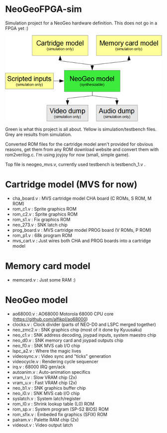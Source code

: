 # NeoGeoFPGA-sim
Simulation project for a NeoGeo hardware definition. This does not go in a FPGA yet :)

![Diagram](ngfpgad1.png)

Green is what this project is all about. Yellow is simulation/testbench files. Grey are results from simulation.

Converted ROM files for the cartridge model aren't provided for obvious reasons, get them from any ROM download website and convert them with rom2verilog.c. I'm using joyjoy for now (small, simple game).

Top file is neogeo_mvs.v, currently used testbench is testbench_1.v .

# Cartridge model (MVS for now)

* cha_board.v : MVS cartridge model CHA board (C ROMs, S ROM, M ROM)
 * rom_c1.v : Sprite graphics ROM
 * rom_c2.v : Sprite graphics ROM
 * rom_s1.v : Fix graphics ROM
 * neo_273.v : SNK latch chip
* prog_board.v : MVS cartridge model PROG board (V ROMs, P ROM)
 * rom_p1.v : 68k program ROM
* mvs_cart.v : Just wires both CHA and PROG boards into a cartridge model

# Memory card model

* memcard.v : Just some RAM :)

# NeoGeo model

* ao68000.v : AO68000 Motorola 68000 CPU core (https://github.com/alfikpl/ao68000)
* clocks.v : Clock divider (parts of NEO-D0 and LSPC merged together)
* neo_zmc2.v : SNK graphics chip (most of it done by Kyuusaku)
* neo_c1.v : SNK address decoding, joypad inputs, system maestro chip
* neo_d0.v : SNK memory card and joypad outputs chip
* neo_f0.v : SNK MVS cab I/O chip
* lspc_a2.v : Where the magic lives
 * videosync.v : Video sync and "ticks" generation
 * videocycle.v : Rendering cycle sequencer
 * irq.v : 68000 IRQ gen/ack
 * autoanim.v : Auto-animation specifics
 * vram_l.v : Slow VRAM chip (2x)
 * vram_u.v : Fast VRAM chip (2x)
* neo_b1.v : SNK graphics buffer chip
* neo_i0.v : SNK MVS cab I/O chip
* syslatch.v : System latch/register
* rom_l0.v : Shrink lookup table (L0) ROM
* rom_sp.v : System program (SP-S2 BIOS) ROM
* rom_sfix.v : Embeded fix graphics (SFIX) ROM
* palram.v : Palette RAM chip (2x)
* videout.v : Video output latch
